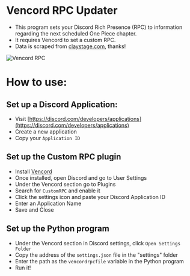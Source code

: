# Vencord RPC Updater
- This program sets your Discord Rich Presence (RPC) to information regarding the next scheduled One Piece chapter.
- It requires Vencord to set a custom RPC.
- Data is scraped from [claystage.com](https://claystage.com/one-piece-chapter-release-schedule-for-2024), thanks!

![Vencord RPC](https://i.imgur.com/X5Vf36t.png?raw=true "Vencord RPC")

# How to use:
## Set up a Discord Application:
- Visit [https://discord.com/developers/applications](https://discord.com/developers/applications)
- Create a new application
- Copy your `Application ID`

## Set up the Custom RPC plugin
- Install [Vencord](https://vencord.dev/download/)
- Once installed, open Discord and go to User Settings
- Under the Vencord section go to Plugins
- Search for `CustomRPC` and enable it
- Click the settings icon and paste your Discord Application ID
- Enter an Application Name
- Save and Close

## Set up the Python program
- Under the Vencord section in Discord settings, click `Open Settings Folder`
- Copy the address of the `settings.json` file in the "settings" folder
- Enter the path as the `vencordrpcfile` variable in the Python program
- Run it!
